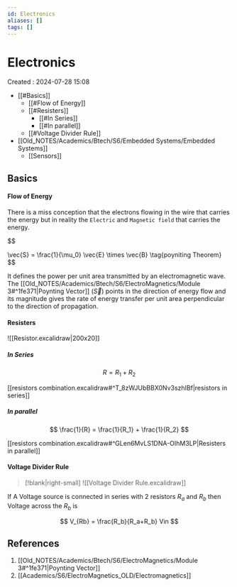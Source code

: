 ```yaml
---
id: Electronics
aliases: []
tags: []
---
```


# Electronics

Created : 2024-07-28 15:08

- [[#Basics]]
  - [[#Flow of Energy]]
  - [[#Resisters]]
    - [[#In Series]]
    - [[#In parallel]]
  - [[#Voltage Divider Rule]]
- [[Old_NOTES/Academics/Btech/S6/Embedded Systems/Embedded Systems]]
  - [[Sensors]]

## Basics

#### Flow of Energy

There is a miss conception that the electrons flowing in the wire that carries the energy but in reality the `Electric` and `Magnetic field` that carries the energy.

$$

\vec{S} = \frac{1}{\mu_0} \vec{E} \times \vec{B} \tag{poyniting Theorem}
$$

It defines the power per unit area transmitted by an electromagnetic wave. The [[Old_NOTES/Academics/Btech/S6/ElectroMagnetics/Module 3#^1fe371|Poynting Vector]] ($\vec{S}$) points in the direction of energy flow and its magnitude gives the rate of energy transfer per unit area perpendicular to the direction of propagation.

#### Resisters

![[Resistor.excalidraw|200x20]]

##### In Series

$$
R = R_1 + R_2
$$

[[resistors combination.excalidraw#^T_8zWJUbBBX0Nv3szhIBf|resistors in series]]

##### In parallel

$$
\frac{1}{R} = \frac{1}{R_1} + \frac{1}{R_2}
$$

[[resistors combination.excalidraw#^GLen6MvLS1DNA-OIhM3LP|Resisters in parallel]]

#### Voltage Divider Rule
>[!blank|right-small]
>![[Voltage Divider Rule.excalidraw]]


If A Voltage source is connected in series with 2 resistors $R_a$ and $R_b$ then Voltage across the $R_b$ is


$$
V_{Rb} = \frac{R_b}{R_a+R_b} Vin
$$

## References

1. [[Old_NOTES/Academics/Btech/S6/ElectroMagnetics/Module 3#^1fe371|Poynting Vector]]
2. [[Academics/S6/ElectroMagnetics_OLD/Electromagnetics]]
